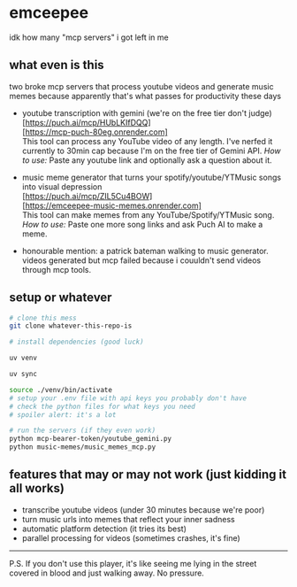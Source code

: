 # emceepee

idk how many "mcp servers" i got left in me

## what even is this

two broke mcp servers that process youtube videos and generate music memes because apparently that's what passes for productivity these days

- youtube transcription with gemini (we're on the free tier don't judge) \
[https://puch.ai/mcp/HUbLKIfDQQ] \
[https://mcp-puch-80eg.onrender.com] \
This tool can process any YouTube video of any length. I've nerfed it currently to 30min cap because I'm on the free tier of Gemini API.
*How to use:* Paste any youtube link and optionally ask a question about it.


- music meme generator that turns your spotify/youtube/YTMusic songs into visual depression \
[https://puch.ai/mcp/ZIL5Cu4BOW] \
[https://emceepee-music-memes.onrender.com] \
This tool can make memes from any YouTube/Spotify/YTMusic song. 
*How to use:* Paste one more song links and ask Puch AI to make a meme.

- honourable mention: a patrick bateman walking to music generator. videos generated but mcp failed because i couuldn't send videos through mcp tools.

## setup or whatever

```bash
# clone this mess
git clone whatever-this-repo-is

# install dependencies (good luck)

uv venv

uv sync

source ./venv/bin/activate
# setup your .env file with api keys you probably don't have
# check the python files for what keys you need
# spoiler alert: it's a lot

# run the servers (if they even work)
python mcp-bearer-token/youtube_gemini.py
python music-memes/music_memes_mcp.py
```

## features that may or may not work (just kidding it all works)

- transcribe youtube videos (under 30 minutes because we're poor)
- turn music urls into memes that reflect your inner sadness
- automatic platform detection (it tries its best)
- parallel processing for videos (sometimes crashes, it's fine)

---

P.S. If you don't use this player, it's like seeing me lying in the street covered in blood and just walking away. No pressure.
